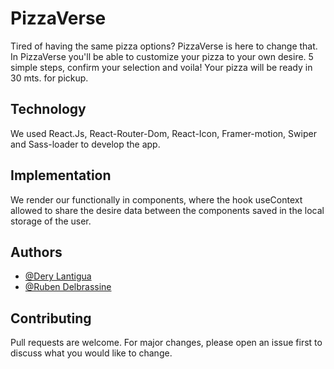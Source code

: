 # PizzaVerse

Tired of having the same pizza options? PizzaVerse is here to change that. In PizzaVerse you'll be able to customize your pizza to your own desire. 5 simple steps, confirm your selection and voila! Your pizza will be ready in 30 mts. for pickup.

## Technology

We used React.Js, React-Router-Dom, React-Icon, Framer-motion, Swiper and Sass-loader to develop the app. 

## Implementation

We render our functionally in components, where the hook useContext allowed to share the desire data between the components saved in the local storage of the user.

## Authors
- [@Dery Lantigua](https://github.com/derylan)
- [@Ruben Delbrassine](https://github.com/RubenDelb)

## Contributing
Pull requests are welcome. For major changes, please open an issue first to discuss what you would like to change.